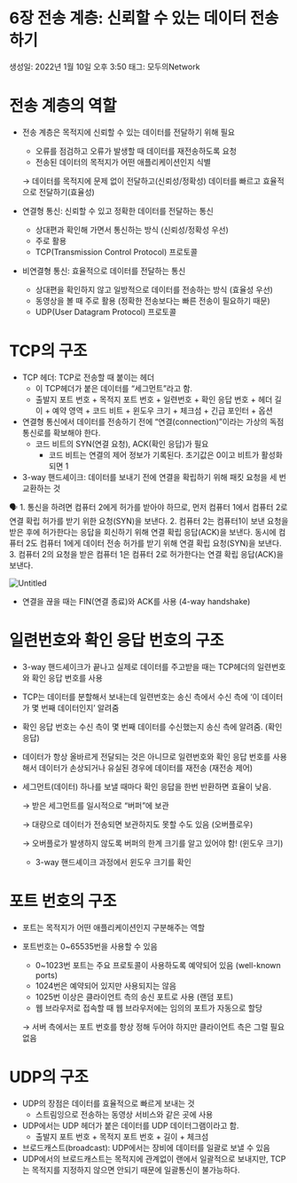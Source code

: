 # 6장 전송 계층: 신뢰할 수 있는 데이터 전송하기

생성일: 2022년 1월 10일 오후 3:50
태그: 모두의Network

# 전송 계층의 역할

- 전송 계층은 목적지에 신뢰할 수 있는 데이터를 전달하기 위해 필요
    - 오류를 점검하고 오류가 발생할 때 데이터를 재전송하도록 요청
    - 전송된 데이터의 목적지가 어떤 애플리케이션인지 식별
    
    → 데이터를 목적지에 문제 없이 전달하고(신뢰성/정확성) 데이터를 빠르고 효율적으로 전달하기(효율성)
    
- 연결형 통신: 신뢰할 수 있고 정확한 데이터를 전달하는 통신
    - 상대편과 확인해 가면서 통신하는 방식 (신뢰성/정확성 우선)
    - 주로 활용
    - TCP(Transmission Control Protocol) 프로토콜
- 비연결형 통신: 효율적으로 데이터를 전달하는 통신
    - 상대편을 확인하지 않고 일방적으로 데이터를 전송하는 방식 (효율성 우선)
    - 동영상을 볼 때 주로 활용 (정확한 전송보다는 빠른 전송이 필요하기 때문)
    - UDP(User Datagram Protocol) 프로토콜

# TCP의 구조

- TCP 헤더: TCP로 전송할 때 붙이는 헤더
    - 이 TCP헤더가 붙은 데이터를 “세그먼트”라고 함.
    - 출발지 포트 번호 + 목적지 포트 번호 + 일련번호 + 확인 응답 번호 + 헤더 길이 + 예약 영역 + 코드 비트 + 윈도우 크기 + 체크섬 + 긴급 포인터 + 옵션
- 연결형 통신에서 데이터를 전송하기 전에 “연결(connection)”이라는 가상의 독점 통신로를 확보해야 한다.
    - 코드 비트의 SYN(연결 요청), ACK(확인 응답)가 필요
        - 코드 비트는 연결의 제어 정보가 기록된다. 초기값은 0이고 비트가 활성화되면 1
- 3-way 핸드셰이크: 데이터를 보내기 전에 연결을 확립하기 위해 패킷 요청을 세 번 교환하는 것

<aside>
🗣 1. 통신을 하려면 컴퓨터 2에게 허가를 받아야 하므로, 먼저 컴퓨터 1에서 컴퓨터 2로 연결 확립 허가를 받기 위한 요청(SYN)을 보낸다.
2. 컴퓨터 2는 컴퓨터1이 보낸 요청을 받은 후에 허가한다는 응답을 회신하기 위해 연결 확립 응답(ACK)을 보낸다. 동시에 컴퓨터 2도 컴퓨터 1에게 데이터 전송 허가를 받기 위해 연결 확립 요청(SYN)을 보낸다.
3. 컴퓨터 2의 요청을 받은 컴퓨터 1은 컴퓨터 2로 허가한다는 연결 확립 응답(ACK)을 보낸다.

</aside>

![Untitled](6%E1%84%8C%E1%85%A1%E1%86%BC%20%E1%84%8C%E1%85%A5%E1%86%AB%E1%84%89%E1%85%A9%E1%86%BC%20%E1%84%80%E1%85%A8%E1%84%8E%E1%85%B3%E1%86%BC%20%E1%84%89%E1%85%B5%E1%86%AB%E1%84%85%E1%85%AC%E1%84%92%E1%85%A1%E1%86%AF%20%E1%84%89%E1%85%AE%20%E1%84%8B%E1%85%B5%E1%86%BB%E1%84%82%E1%85%B3%E1%86%AB%20%E1%84%83%E1%85%A6%E1%84%8B%E1%85%B5%E1%84%90%E1%85%A5%20%E1%84%8C%E1%85%A5%E1%86%AB%E1%84%89%E1%85%A9%E1%86%BC%20924745c484f643ce990351b0a5cc8f8e/Untitled.png)

- 연결을 끊을 때는 FIN(연결 종료)와 ACK를 사용 (4-way handshake)

# 일련번호와 확인 응답 번호의 구조

- 3-way 핸드셰이크가 끝나고 실제로 데이터를 주고받을 때는 TCP헤더의 일련번호와 확인 응답 번호를 사용
- TCP는 데이터를 분할해서 보내는데 일련번호는 송신 측에서 수신 측에 ‘이 데이터가 몇 번째 데이터인지’ 알려줌
- 확인 응답 번호는 수신 측이 몇 번째 데이터를 수신했는지  송신 측에 알려줌. (확인 응답)
- 데이터가 항상 올바르게 전달되는 것은 아니므로 일련번호와 확인 응답 번호를 사용해서 데이터가 손상되거나 유실된 경우에 데이터를 재전송 (재전송 제어)
- 세그먼트(데이터) 하나를 보낼 때마다 확인 응답을 한번 반환하면 효율이 낮음.
    
    → 받은 세그먼트를 일시적으로 “버퍼”에 보관
    
    → 대량으로 데이터가 전송되면 보관하지도 못할 수도 있음 (오버플로우)
    
    → 오버플로가 발생하지 않도록 버퍼의 한계 크기를 알고 있어야 함! (윈도우 크기)
    
    - 3-way 핸드셰이크 과정에서 윈도우 크기를 확인

# 포트 번호의 구조

- 포트는 목적지가 어떤 애플리케이션인지 구분해주는 역할
- 포트번호는 0~65535번을 사용할 수 있음
    - 0~1023번 포트는 주요 프로토콜이 사용하도록 예약되어 있음 (well-known ports)
    - 1024번은 예약되어 있지만 사용되지는 않음
    - 1025번 이상은 클라이언트 측의 송신 포트로 사용 (랜덤 포트)
    - 웹 브라우저로 접속할 때 웹 브라우저에는 임의의 포트가 자동으로 할당
    
    → 서버 측에서는 포트 번호를 항상 정해 두어야 하지만 클라이언트 측은 그럴 필요 없음
    

# UDP의 구조

- UDP의 장점은 데이터를 효율적으로 빠르게 보내는 것
    - 스트림잉으로 전송하는 동영상 서비스와 같은 곳에 사용
- UDP에서는 UDP 헤더가 붙은 데이터를 UDP 데이터그램이라고 함.
    - 출발지 포트 번호 + 목적지 포트 번호 + 길이 + 체크섬
- 브로드캐스트(broadcast): UDP에서는 장비에 데이터를 일괄로 보낼 수 있음
- UDP에서의 브로드캐스트는 목적지에 관계없이 랜에서 일괄적으로 보내지만, TCP는 목적지를 지정하지 않으면 안되기 때문에 일괄통신이 불가능하다.